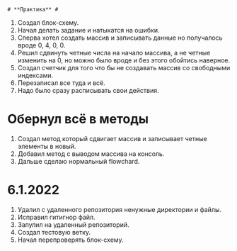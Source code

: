     # **Практика** #

1. Создал блок-схему.
2. Начал делать задание и натыкатся на ошибки.
3. Сперва хотел создать массив и записывать данные но получалось вроде 0, 4, 0, 0.
5. Решил сдвинуть четные числа на начало массива, а не четные изменить на 0, но можно было вроде и без этого обойтись наверное.
6. Создал счетчик для того что бы не создавать массив со свободными индексами.
7. Перезаписал все туда и всё.
8. Надо было сразу расписывать свои действия.

# Обернул всё в методы

1. Создал метод который сдвигает массив и записывает четные элементы в новый.
2. Добавил метод с выводом массива на консоль.
3. Дальше сделаю нормальный flowchard.

# 6.1.2022

1. Удалил с удаленного репозитория ненужные директории и файлы.
2. Исправил гитигнор файл.
3. Запулил на удаленный репозиторий.
4. Создал тестовую ветку.
5. Начал перепроверять блок-схему.